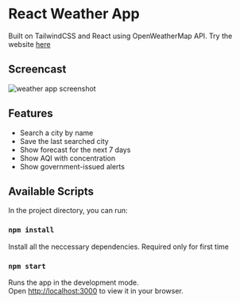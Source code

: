 # React Weather App

Built on TailwindCSS and React using OpenWeatherMap API.
Try the website [here](https://react-weather-ashu.netlify.app//) 

## Screencast

![weather app screenshot](https://github.com/AshutoshDash1999/React-Weather-App/assets/46455250/b61b2887-35e7-40e9-ac7f-f1215dd94637)

## Features
- Search a city by name
- Save the last searched city
- Show forecast for the next 7 days
- Show AQI with concentration
- Show government-issued alerts

## Available Scripts

In the project directory, you can run:

### `npm install`

Install all the neccessary dependencies. Required only for first time

### `npm start`

Runs the app in the development mode.\
Open [http://localhost:3000](http://localhost:3000) to view it in your browser.
